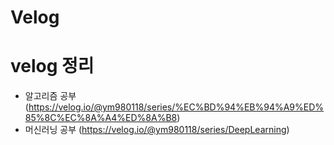 # Velog

# velog 정리
- 알고리즘 공부 (https://velog.io/@ym980118/series/%EC%BD%94%EB%94%A9%ED%85%8C%EC%8A%A4%ED%8A%B8)
- 머신러닝 공부 (https://velog.io/@ym980118/series/DeepLearning)
